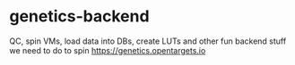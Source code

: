 # genetics-backend
QC, spin VMs, load data into DBs, create LUTs and other fun backend stuff we need to do to spin https://genetics.opentargets.io
